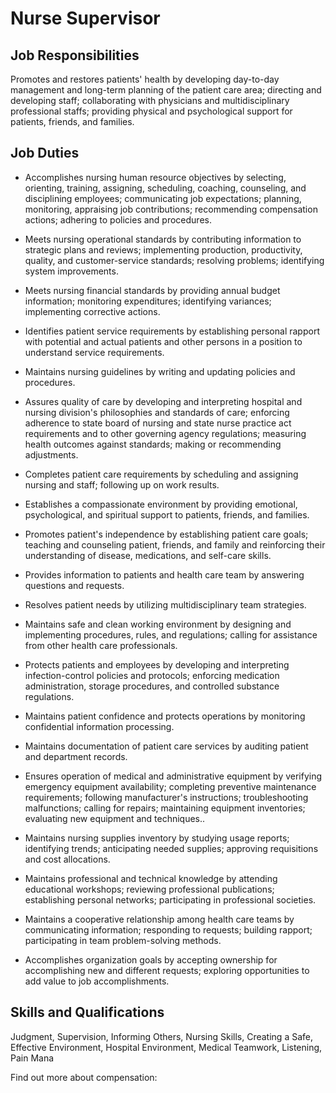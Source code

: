 # Nurse Supervisor

## Job Responsibilities

Promotes and restores patients&apos; health by developing day-to-day management and long-term planning of the patient care area; directing and developing staff; collaborating with physicians and multidisciplinary professional staffs; providing physical and psychological support for patients, friends, and families.

## Job Duties

* Accomplishes nursing human resource objectives by selecting, orienting, training, assigning, scheduling, coaching, counseling, and disciplining employees; communicating job expectations; planning, monitoring, appraising job contributions; recommending compensation actions; adhering to policies and procedures.

* Meets nursing operational standards by contributing information to strategic plans and reviews; implementing production, productivity, quality, and customer-service standards; resolving problems; identifying system improvements.

* Meets nursing financial standards by providing annual budget information; monitoring expenditures; identifying variances; implementing corrective actions.

* Identifies patient service requirements by establishing personal rapport with potential and actual patients and other persons in a position to understand service requirements.

* Maintains nursing guidelines by writing and updating policies and procedures.

* Assures quality of care by developing and interpreting hospital and nursing division&apos;s philosophies and standards of care; enforcing adherence to state board of nursing and state nurse practice act requirements and to other governing agency regulations; measuring health outcomes against standards; making or recommending adjustments.

* Completes patient care requirements by scheduling and assigning nursing and staff; following up on work results.

* Establishes a compassionate environment by providing emotional, psychological, and spiritual support to patients, friends, and families.

* Promotes patient&apos;s independence by establishing patient care goals; teaching and counseling patient, friends, and family and reinforcing their understanding of disease, medications, and self-care skills.

* Provides information to patients and health care team by answering questions and requests.

* Resolves patient needs by utilizing multidisciplinary team strategies.

* Maintains safe and clean working environment by designing and implementing procedures, rules, and regulations; calling for assistance from other health care professionals.

* Protects patients and employees by developing and interpreting infection-control policies and protocols; enforcing medication administration, storage procedures, and controlled substance regulations.

* Maintains patient confidence and protects operations by monitoring confidential information processing.

* Maintains documentation of patient care services by auditing patient and department records.

* Ensures operation of medical and administrative equipment by verifying emergency equipment availability; completing preventive maintenance requirements; following manufacturer&apos;s instructions; troubleshooting malfunctions; calling for repairs; maintaining equipment inventories; evaluating new equipment and techniques..

* Maintains nursing supplies inventory by studying usage reports; identifying trends; anticipating needed supplies; approving requisitions and cost allocations.

* Maintains professional and technical knowledge by attending educational workshops; reviewing professional publications; establishing personal networks; participating in professional societies.

* Maintains a cooperative relationship among health care teams by communicating information; responding to requests; building rapport; participating in team problem-solving methods.

* Accomplishes organization goals by accepting ownership for accomplishing new and different requests; exploring opportunities to add value to job accomplishments.

## Skills and Qualifications

Judgment, Supervision, Informing Others, Nursing Skills, Creating a Safe, Effective Environment, Hospital Environment, Medical Teamwork, Listening, Pain Mana

Find out more about  compensation:
